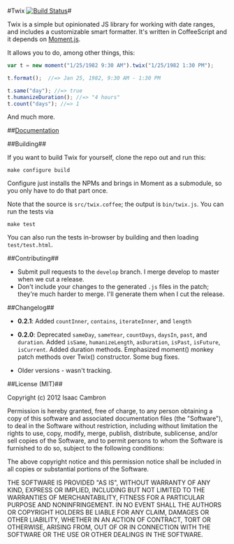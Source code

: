 #Twix [![Build Status](https://secure.travis-ci.org/icambron/twix.js.png?branch=develop)](http://travis-ci.org/icambron/twix.js)#

Twix is a simple but opinionated JS library for working with date ranges, and includes a customizable smart formatter. It's written in CoffeeScript and it depends on [Moment.js](http://momentjs.com/).

It allows you to do, among other things, this:

```js
var t = new moment("1/25/1982 9:30 AM").twix("1/25/1982 1:30 PM");

t.format();  //=> Jan 25, 1982, 9:30 AM - 1:30 PM

t.same("day"); //=> true
t.humanizeDuration(); //=> "4 hours"
t.count("days"); //=> 1
```

And much more.

##[Documentation](http://icambron.github.io/twix.js/)

##Building##

If you want to build Twix for yourself, clone the repo out and run this:

    make configure build

Configure just installs the NPMs and brings in Moment as a submodule, so you only have to do that part once. 

Note that the source is `src/twix.coffee`; the output is `bin/twix.js`. You can run the tests via

    make test
    
You can also run the tests in-browser by building and then loading `test/test.html`.

##Contributing##

 * Submit pull requests to the `develop` branch. I merge develop to master when we cut a release.
 * Don't include your changes to the generated `.js` files in the patch; they're much harder to merge. I'll generate them when I cut the release.

##Changelog##

 * **0.2.1**: Added `countInner`, `contains`, `iterateInner`, and `length`

 * **0.2.0**: Deprecated `sameDay`, `sameYear`, `countDays`, `daysIn`, `past`, and `duration`. Added `isSame`, `humanizeLength`, `asDuration`, `isPast`, `isFuture`, `isCurrent`. Added duration methods. Emphasized moment() monkey patch methods over Twix() constructor. Some bug fixes.

 * Older versions - wasn't tracking.

##License (MIT)##

Copyright (c) 2012 Isaac Cambron

Permission is hereby granted, free of charge, to any person obtaining a copy of this software and associated documentation files (the "Software"), to deal in the Software without restriction, including without limitation the rights to use, copy, modify, merge, publish, distribute, sublicense, and/or sell copies of the Software, and to permit persons to whom the Software is furnished to do so, subject to the following conditions:

The above copyright notice and this permission notice shall be included in all copies or substantial portions of the Software.

THE SOFTWARE IS PROVIDED "AS IS", WITHOUT WARRANTY OF ANY KIND, EXPRESS OR IMPLIED, INCLUDING BUT NOT LIMITED TO THE WARRANTIES OF MERCHANTABILITY, FITNESS FOR A PARTICULAR PURPOSE AND NONINFRINGEMENT. IN NO EVENT SHALL THE AUTHORS OR COPYRIGHT HOLDERS BE LIABLE FOR ANY CLAIM, DAMAGES OR OTHER LIABILITY, WHETHER IN AN ACTION OF CONTRACT, TORT OR OTHERWISE, ARISING FROM, OUT OF OR IN CONNECTION WITH THE SOFTWARE OR THE USE OR OTHER DEALINGS IN THE SOFTWARE.
